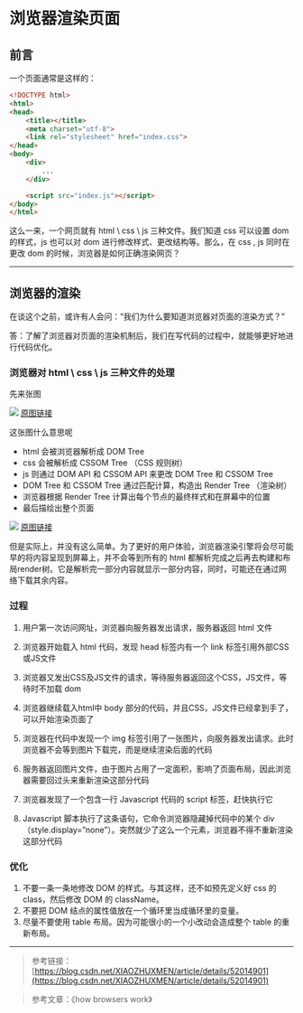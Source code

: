 # 浏览器渲染页面

## 前言
一个页面通常是这样的：
```html
<!DOCTYPE html>
<html>
<head>
    <title></title>
    <meta charset="utf-8">
    <link rel="stylesheet" href="index.css">
</head>
<body>
    <div>
        ...
    </div>

    <script src="index.js"></script>
</body>
</html>
```
这么一来，一个网页就有 html \ css \ js 三种文件。我们知道 css 可以设置 dom 的样式，js 也可以对 dom 进行修改样式、更改结构等。那么，在 css , js 同时在更改 dom 的时候，浏览器是如何正确渲染网页？


***************


## 浏览器的渲染
在谈这个之前，或许有人会问：“我们为什么要知道浏览器对页面的渲染方式？”

答：了解了浏览器对页面的渲染机制后，我们在写代码的过程中，就能够更好地进行代码优化。

### 浏览器对 html \ css \ js 三种文件的处理
先来张图

![](https://images0.cnblogs.com/news/66372/201305/22110607-791cc828c8e64c18b0d86d573338a345.jpg)
[原图链接](https://images0.cnblogs.com/news/66372/201305/22110607-791cc828c8e64c18b0d86d573338a345.jpg)

这张图什么意思呢
- html 会被浏览器解析成 DOM Tree
- css 会被解析成 CSSOM Tree （CSS 规则树）
- js 则通过 DOM API 和 CSSOM API 来更改 DOM Tree 和 CSSOM Tree
- DOM Tree 和 CSSOM Tree 通过匹配计算，构造出 Render Tree （渲染树）
- 浏览器根据 Render Tree 计算出每个节点的最终样式和在屏幕中的位置 
- 最后描绘出整个页面

![](https://img-blog.csdn.net/20160724103859664)
[原图链接](https://img-blog.csdn.net/20160724103859664)

但是实际上，并没有这么简单。为了更好的用户体验，浏览器渲染引擎将会尽可能早的将内容呈现到屏幕上，并不会等到所有的 html 都解析完成之后再去构建和布局render树。它是解析完一部分内容就显示一部分内容，同时，可能还在通过网络下载其余内容。

### 过程
1. 用户第一次访问网址，浏览器向服务器发出请求，服务器返回 html 文件

2. 浏览器开始载入 html 代码，发现 head 标签内有一个 link 标签引用外部CSS或JS文件

3. 浏览器又发出CSS及JS文件的请求，等待服务器返回这个CSS，JS文件，等待时不加载 dom 

4. 浏览器继续载入html中 body 部分的代码，并且CSS，JS文件已经拿到手了，可以开始渲染页面了

5. 浏览器在代码中发现一个 img 标签引用了一张图片，向服务器发出请求。此时浏览器不会等到图片下载完，而是继续渲染后面的代码

6. 服务器返回图片文件，由于图片占用了一定面积，影响了页面布局，因此浏览器需要回过头来重新渲染这部分代码

7. 浏览器发现了一个包含一行 Javascript 代码的 script 标签，赶快执行它

8. Javascript 脚本执行了这条语句，它命令浏览器隐藏掉代码中的某个 div （style.display=”none”）。突然就少了这么一个元素，浏览器不得不重新渲染这部分代码


### 优化
1. 不要一条一条地修改 DOM 的样式。与其这样，还不如预先定义好 css 的 class，然后修改 DOM 的 className。
2. 不要把 DOM 结点的属性值放在一个循环里当成循环里的变量。 
3. 尽量不要使用 table 布局。因为可能很小的一个小改动会造成整个 table 的重新布局。

*********************

>参考链接：[https://blog.csdn.net/XIAOZHUXMEN/article/details/52014901](https://blog.csdn.net/XIAOZHUXMEN/article/details/52014901)

>参考文章：《how browsers work》
